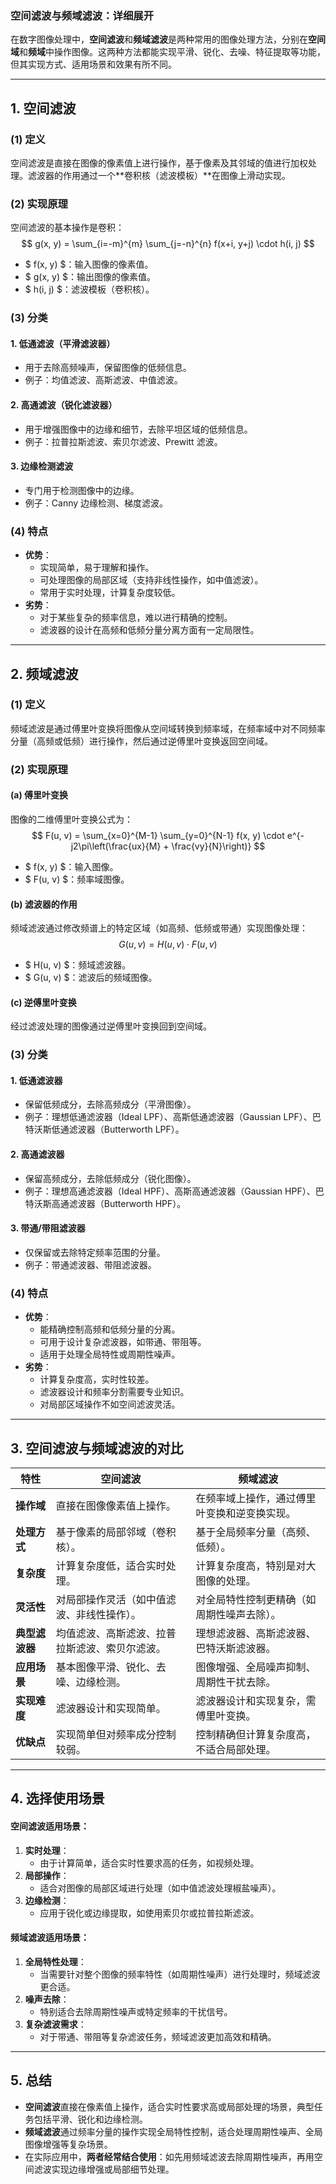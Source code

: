 ### 空间滤波与频域滤波：详细展开

在数字图像处理中，**空间滤波**和**频域滤波**是两种常用的图像处理方法，分别在**空间域**和**频域**中操作图像。这两种方法都能实现平滑、锐化、去噪、特征提取等功能，但其实现方式、适用场景和效果有所不同。

---

## 1. **空间滤波**

### (1) **定义**
空间滤波是直接在图像的像素值上进行操作，基于像素及其邻域的值进行加权处理。滤波器的作用通过一个**卷积核（滤波模板）**在图像上滑动实现。

### (2) **实现原理**
空间滤波的基本操作是卷积：
$$
g(x, y) = \sum_{i=-m}^{m} \sum_{j=-n}^{n} f(x+i, y+j) \cdot h(i, j)
$$
- $ f(x, y) $：输入图像的像素值。
- $ g(x, y) $：输出图像的像素值。
- $ h(i, j) $：滤波模板（卷积核）。

### (3) **分类**
#### 1. **低通滤波（平滑滤波器）**
- 用于去除高频噪声，保留图像的低频信息。
- 例子：均值滤波、高斯滤波、中值滤波。

#### 2. **高通滤波（锐化滤波器）**
- 用于增强图像中的边缘和细节，去除平坦区域的低频信息。
- 例子：拉普拉斯滤波、索贝尔滤波、Prewitt 滤波。

#### 3. **边缘检测滤波**
- 专门用于检测图像中的边缘。
- 例子：Canny 边缘检测、梯度滤波。

### (4) **特点**
- **优势**：
  - 实现简单，易于理解和操作。
  - 可处理图像的局部区域（支持非线性操作，如中值滤波）。
  - 常用于实时处理，计算复杂度较低。
- **劣势**：
  - 对于某些复杂的频率信息，难以进行精确的控制。
  - 滤波器的设计在高频和低频分量分离方面有一定局限性。

---

## 2. **频域滤波**

### (1) **定义**
频域滤波是通过傅里叶变换将图像从空间域转换到频率域，在频率域中对不同频率分量（高频或低频）进行操作，然后通过逆傅里叶变换返回空间域。

### (2) **实现原理**
#### (a) **傅里叶变换**
图像的二维傅里叶变换公式为：
$$
F(u, v) = \sum_{x=0}^{M-1} \sum_{y=0}^{N-1} f(x, y) \cdot e^{-j2\pi\left(\frac{ux}{M} + \frac{vy}{N}\right)}
$$
- $ f(x, y) $：输入图像。
- $ F(u, v) $：频率域图像。

#### (b) **滤波器的作用**
频域滤波通过修改频谱上的特定区域（如高频、低频或带通）实现图像处理：
$$
G(u, v) = H(u, v) \cdot F(u, v)
$$
- $ H(u, v) $：频域滤波器。
- $ G(u, v) $：滤波后的频域图像。

#### (c) **逆傅里叶变换**
经过滤波处理的图像通过逆傅里叶变换回到空间域。

### (3) **分类**
#### 1. **低通滤波器**
- 保留低频成分，去除高频成分（平滑图像）。
- 例子：理想低通滤波器（Ideal LPF）、高斯低通滤波器（Gaussian LPF）、巴特沃斯低通滤波器（Butterworth LPF）。

#### 2. **高通滤波器**
- 保留高频成分，去除低频成分（锐化图像）。
- 例子：理想高通滤波器（Ideal HPF）、高斯高通滤波器（Gaussian HPF）、巴特沃斯高通滤波器（Butterworth HPF）。

#### 3. **带通/带阻滤波器**
- 仅保留或去除特定频率范围的分量。
- 例子：带通滤波器、带阻滤波器。

### (4) **特点**
- **优势**：
  - 能精确控制高频和低频分量的分离。
  - 可用于设计复杂滤波器，如带通、带阻等。
  - 适用于处理全局特性或周期性噪声。
- **劣势**：
  - 计算复杂度高，实时性较差。
  - 滤波器设计和频率分割需要专业知识。
  - 对局部区域操作不如空间滤波灵活。

---

## 3. **空间滤波与频域滤波的对比**

| 特性                  | 空间滤波                                               | 频域滤波                                               |
|-----------------------|--------------------------------------------------------|-------------------------------------------------------|
| **操作域**            | 直接在图像像素值上操作。                                | 在频率域上操作，通过傅里叶变换和逆变换实现。           |
| **处理方式**          | 基于像素的局部邻域（卷积核）。                          | 基于全局频率分量（高频、低频）。                       |
| **复杂度**            | 计算复杂度低，适合实时处理。                            | 计算复杂度高，特别是对大图像的处理。                   |
| **灵活性**            | 对局部操作灵活（如中值滤波、非线性操作）。              | 对全局特性控制更精确（如周期性噪声去除）。             |
| **典型滤波器**        | 均值滤波、高斯滤波、拉普拉斯滤波、索贝尔滤波。           | 理想滤波器、高斯滤波器、巴特沃斯滤波器。               |
| **应用场景**          | 基本图像平滑、锐化、去噪、边缘检测。                    | 图像增强、全局噪声抑制、周期性干扰去除。               |
| **实现难度**          | 滤波器设计和实现简单。                                   | 滤波器设计和实现复杂，需傅里叶变换。                   |
| **优缺点**            | 实现简单但对频率成分控制较弱。                          | 控制精确但计算复杂度高，不适合局部处理。               |

---

## 4. **选择使用场景**

#### 空间滤波适用场景：
1. **实时处理**：
   - 由于计算简单，适合实时性要求高的任务，如视频处理。
2. **局部操作**：
   - 适合对图像的局部区域进行处理（如中值滤波处理椒盐噪声）。
3. **边缘检测**：
   - 应用于锐化或边缘提取，如使用索贝尔或拉普拉斯滤波。

#### 频域滤波适用场景：
1. **全局特性处理**：
   - 当需要针对整个图像的频率特性（如周期性噪声）进行处理时，频域滤波更合适。
2. **噪声去除**：
   - 特别适合去除周期性噪声或特定频率的干扰信号。
3. **复杂滤波需求**：
   - 对于带通、带阻等复杂滤波任务，频域滤波更加高效和精确。

---

## 5. **总结**

- **空间滤波**直接在像素值上操作，适合实时性要求高或局部处理的场景，典型任务包括平滑、锐化和边缘检测。
- **频域滤波**通过频率分量的操作实现全局特性控制，适合处理周期性噪声、全局图像增强等复杂场景。
- 在实际应用中，**两者经常结合使用**：如先用频域滤波去除周期性噪声，再用空间滤波实现边缘增强或局部细节处理。